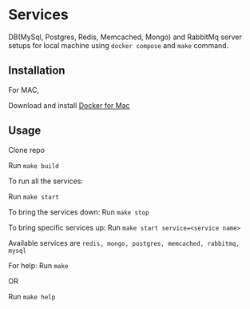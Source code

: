 # Services

DB(MySql, Postgres, Redis, Memcached, Mongo) and RabbitMq server setups for local machine using `docker compose` and `make` command.

## Installation

For MAC, 

Download and install [Docker for Mac](https://docs.docker.com/docker-for-mac/install/)

## Usage
Clone repo

Run `make build`

To run all the services:
  
  Run `make start`

To bring the services down:
  Run `make stop`

To bring specific services up:
  Run `make start service=<service name>`

  Available services are `redis, mongo, postgres, memcached, rabbitmq, mysql`

For help:
  Run `make`

  OR

  Run `make help`




